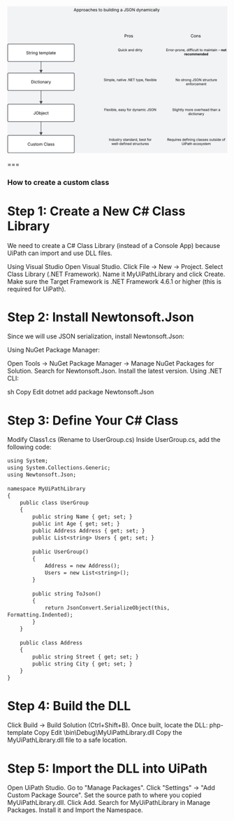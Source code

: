 ![Overview](README.png)

===

### How to create a custom class

# Step 1: Create a New C# Class Library
We need to create a C# Class Library (instead of a Console App) because UiPath can import and use DLL files.

Using Visual Studio
Open Visual Studio.
Click File → New → Project.
Select Class Library (.NET Framework).
Name it MyUiPathLibrary and click Create.
Make sure the Target Framework is .NET Framework 4.6.1 or higher (this is required for UiPath).


# Step 2: Install Newtonsoft.Json
Since we will use JSON serialization, install Newtonsoft.Json:

Using NuGet Package Manager:

Open Tools → NuGet Package Manager → Manage NuGet Packages for Solution.
Search for Newtonsoft.Json.
Install the latest version.
Using .NET CLI:

sh
Copy
Edit
dotnet add package Newtonsoft.Json

# Step 3: Define Your C# Class
Modify Class1.cs (Rename to UserGroup.cs)
Inside UserGroup.cs, add the following code:


```
using System;
using System.Collections.Generic;
using Newtonsoft.Json;

namespace MyUiPathLibrary
{
    public class UserGroup
    {
        public string Name { get; set; }
        public int Age { get; set; }
        public Address Address { get; set; }
        public List<string> Users { get; set; }

        public UserGroup()
        {
            Address = new Address();
            Users = new List<string>();
        }

        public string ToJson()
        {
            return JsonConvert.SerializeObject(this, Formatting.Indented);
        }
    }

    public class Address
    {
        public string Street { get; set; }
        public string City { get; set; }
    }
}
```

# Step 4: Build the DLL
Click Build → Build Solution (Ctrl+Shift+B).
Once built, locate the DLL:
php-template
Copy
Edit
<YourProjectFolder>\bin\Debug\MyUiPathLibrary.dll
Copy the MyUiPathLibrary.dll file to a safe location.

# Step 5: Import the DLL into UiPath
Open UiPath Studio.
Go to "Manage Packages".
Click "Settings" → "Add Custom Package Source".
Set the source path to where you copied MyUiPathLibrary.dll.
Click Add.
Search for MyUiPathLibrary in Manage Packages.
Install it and Import the Namespace.
